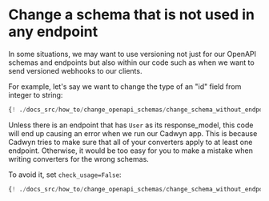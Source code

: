 # Change a schema that is not used in any endpoint

In some situations, we may want to use versioning not just for our OpenAPI schemas and endpoints but also within our code such as when we want to send versioned webhooks to our clients.

For example, let's say we want to change the type of an "id" field from integer to string:

```python
{! ./docs_src/how_to/change_openapi_schemas/change_schema_without_endpoint/block001.py !}
```

Unless there is an endpoint that has `User` as its response_model, this code will end up causing an error when we run our Cadwyn app. This is because Cadwyn tries to make sure that all of your converters apply to at least one endpoint. Otherwise, it would be too easy for you to make a mistake when writing converters for the wrong schemas.

To avoid it, set `check_usage=False`:

```python hl_lines="21"
{! ./docs_src/how_to/change_openapi_schemas/change_schema_without_endpoint/block002.py !}
```

